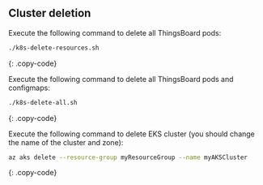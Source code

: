 ## Cluster deletion

Execute the following command to delete all ThingsBoard pods:

```bash
./k8s-delete-resources.sh
```
{: .copy-code}

Execute the following command to delete all ThingsBoard pods and configmaps:

```bash
./k8s-delete-all.sh
```
{: .copy-code}

Execute the following command to delete EKS cluster (you should change the name of the cluster and zone):

```bash
az aks delete --resource-group myResourceGroup --name myAKSCluster
```
{: .copy-code}
